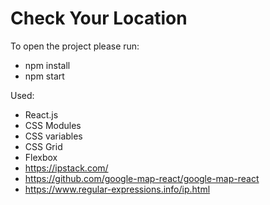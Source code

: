 # Check Your Location

To open the project please run:

* npm install
* npm start

Used:

* React.js
* CSS Modules
* CSS variables
* CSS Grid
* Flexbox
* https://ipstack.com/
* https://github.com/google-map-react/google-map-react
* https://www.regular-expressions.info/ip.html
